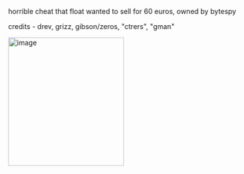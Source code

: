 horrible cheat that float wanted to sell for 60 euros, owned by bytespy

credits - drev, grizz, gibson/zeros, "ctrers", "gman"

<img width="236" height="262" alt="image" src="https://github.com/user-attachments/assets/291f9691-ea9c-443f-bab0-b07e497fd4cd" />
